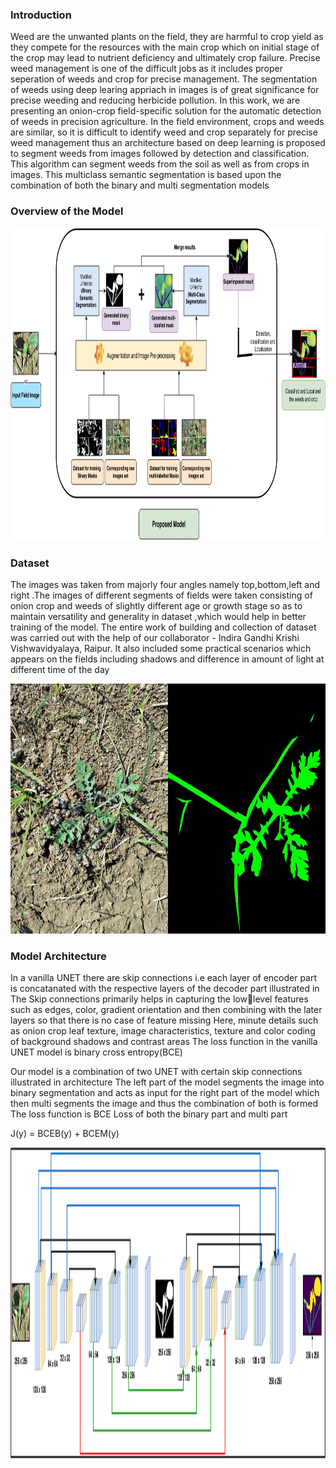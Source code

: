 ### Introduction

Weed are the unwanted plants on the field, they are harmful to crop yield as they compete for the resources with
the main crop which on initial stage of the crop may lead to nutrient deficiency and ultimately crop failure. Precise weed
management is one of the difficult jobs as it includes proper seperation of weeds and crop for precise management. The
segmentation of weeds using deep learing appriach in images is of great significance for precise weeding and reducing
herbicide pollution. In this work, we are presenting an onion-crop field-specific solution for the automatic detection of
weeds in precision agriculture. In the field environment, crops and weeds are similar, so it is difficult to identify weed
and crop separately for precise weed management thus an architecture based on deep learning is proposed to segment
weeds from images followed by detection and classification. This algorithm can segment weeds from the soil as well
as from crops in images. This multiclass semantic segmentation is based upon the combination of both the binary and multi segmentation models

### Overview of the Model

<img src= images/Overview.png  width = "1000" height = "500">


### Dataset
The images was taken from majorly four angles namely
top,bottom,left and right .The images of different segments
of fields were taken consisting of onion crop and weeds
of slightly different age or growth stage so as to maintain
versatility and generality in dataset ,which would help in
better training of the model. The entire work of building and
collection of dataset was carried out with the help of our
collaborator - Indira Gandhi Krishi Vishwavidyalaya, Raipur.
It also included some practical scenarios which appears on
the fields including shadows and difference in amount of
light at different time of the day

<img src= images/dataset.jpg  width = "800" height = "400">

### Model Architecture

In a vanilla UNET there are skip connections i.e each layer
of encoder part is concatanated with the respective layers of
the decoder part illustrated in 
The Skip connections primarily helps in capturing the lowlevel features such as edges, color, gradient orientation and
then combining with the later layers so that there is no case
of feature missing Here, minute details such as onion crop
leaf texture, image characteristics, texture and color coding of
background shadows and contrast areas The loss function in
the vanilla UNET model is binary cross entropy(BCE)



Our model is a combination of two UNET with certain skip connections illustrated in architecture The left part
of the model segments the image into binary segmentation
and acts as input for the right part of the model which then
multi segments the image and thus the combination of both is
formed
The loss function is BCE Loss of both the binary part and
multi part

J(y) = BCEB(y) + BCEM(y) 

<img src= images/U2.png  width = "1000" height = "500">


